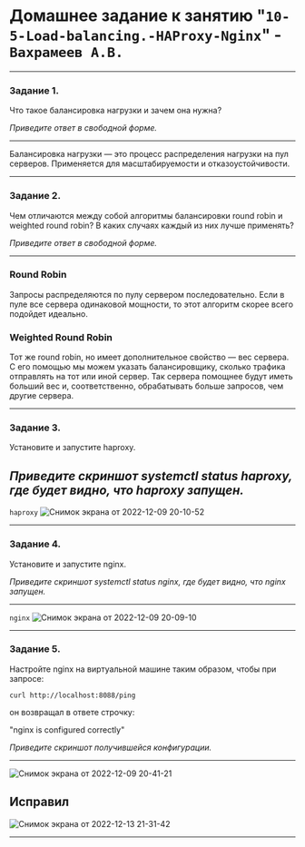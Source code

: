# Домашнее задание к занятию "`10-5-Load-balancing.-HAProxy-Nginx`" - `Вахрамеев А.В.`

---

### Задание 1.

Что такое балансировка нагрузки и зачем она нужна? 

*Приведите ответ в свободной форме.*

---

Балансировка нагрузки — это процесс распределения нагрузки на пул серверов. 
Применяется для масштабируемости и отказоустойчивости.

---

### Задание 2.

Чем отличаются между собой алгоритмы балансировки round robin и weighted round robin? В каких случаях каждый из них лучше применять? 

*Приведите ответ в свободной форме.*

---
### Round Robin

Запросы распределяются по пулу
сервером последовательно.
Если в пуле все сервера
одинаковой мощности, то этот
алгоритм скорее всего подойдет идеально.

### Weighted Round Robin

Тот же round robin, но имеет
дополнительное свойство — вес
сервера. С его помощью мы можем
указать балансировщику, сколько
трафика отправлять на тот или иной
сервер. Так сервера помощнее
будут иметь больший вес
и, соответственно, обрабатывать
больше запросов, чем другие
сервера.

---

### Задание 3.

Установите и запустите haproxy.

*Приведите скриншот systemctl status haproxy, где будет видно, что haproxy запущен.*
---

`haproxy`
![Снимок экрана от 2022-12-09 20-10-52](https://user-images.githubusercontent.com/75438030/206755942-a3370e11-8c9e-432a-8f28-28d23061f26c.png)

---

### Задание 4.

Установите и запустите nginx.

*Приведите скриншот systemctl status nginx, где будет видно, что nginx запущен.*

---

`nginx`
![Снимок экрана от 2022-12-09 20-09-10](https://user-images.githubusercontent.com/75438030/206754673-c1725278-a4bb-43b5-a91c-6706f7ea517b.png)

---

### Задание 5.

Настройте nginx на виртуальной машине таким образом, чтобы при запросе:

`curl http://localhost:8088/ping`

он возвращал в ответе строчку: 

"nginx is configured correctly"

*Приведите скриншот получившейся конфигурации.*

---

![Снимок экрана от 2022-12-09 20-41-21](https://user-images.githubusercontent.com/75438030/206760872-5aa84845-52d8-4099-b53f-ff3443724ba9.png)

## Исправил

![Снимок экрана от 2022-12-13 21-31-42](https://user-images.githubusercontent.com/75438030/207416095-f1a8e9da-35d9-4645-a415-ee51f8734dcc.png)

---
